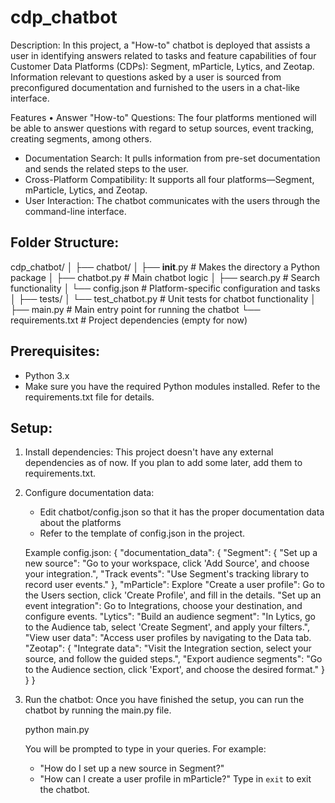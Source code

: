 # cdp_chatbot

Description:
In this project, a "How-to" chatbot is deployed that assists a user in identifying answers related to tasks and feature capabilities of four Customer Data Platforms (CDPs): Segment, mParticle, Lytics, and Zeotap. Information relevant to questions asked by a user is sourced from preconfigured documentation and furnished to the users in a chat-like interface.

Features
• Answer "How-to" Questions: The four platforms mentioned will be able to answer questions with regard to setup sources, event tracking, creating segments, among others.
- Documentation Search: It pulls information from pre-set documentation and sends the related steps to the user.
- Cross-Platform Compatibility: It supports all four platforms—Segment, mParticle, Lytics, and Zeotap.
- User Interaction: The chatbot communicates with the users through the command-line interface.

Folder Structure:
-----------------
cdp_chatbot/
│
├── chatbot/
│   ├── __init__.py        # Makes the directory a Python package
│   ├── chatbot.py         # Main chatbot logic
│   ├── search.py          # Search functionality
│   └── config.json        # Platform-specific configuration and tasks
│
├── tests/
│   └── test_chatbot.py    # Unit tests for chatbot functionality
│
├── main.py             # Main entry point for running the chatbot
 └── requirements.txt    # Project dependencies (empty for now)

Prerequisites:
----------------
- Python 3.x
- Make sure you have the required Python modules installed. Refer to the requirements.txt file for details.

Setup:
------
1. Install dependencies:
This project doesn't have any external dependencies as of now. If you plan to add some later, add them to requirements.txt.

2. Configure documentation data:
    - Edit chatbot/config.json so that it has the proper documentation data about the platforms
    - Refer to the template of config.json in the project.

   Example config.json:
{
     "documentation_data": {
       "Segment": {
         "Set up a new source": "Go to your workspace, click 'Add Source', and choose your integration.",
         "Track events": "Use Segment's tracking library to record user events."
       },
"mParticle": Explore
        "Create a user profile": Go to the Users section, click 'Create Profile', and fill in the details.
        "Set up an event integration": Go to Integrations, choose your destination, and configure events.
"Lytics": 
         "Build an audience segment": "In Lytics, go to the Audience tab, select 'Create Segment', and apply your filters.",
         "View user data": "Access user profiles by navigating to the Data tab.
"Zeotap": {
         "Integrate data": "Visit the Integration section, select your source, and follow the guided steps.",
         "Export audience segments": "Go to the Audience section, click 'Export', and choose the desired format."
       }
     }
   }

3. Run the chatbot:
   Once you have finished the setup, you can run the chatbot by running the main.py file.

   python main.py

   You will be prompted to type in your queries. For example:

   - "How do I set up a new source in Segment?"
   - "How can I create a user profile in mParticle?"
Type in `exit` to exit the chatbot.
